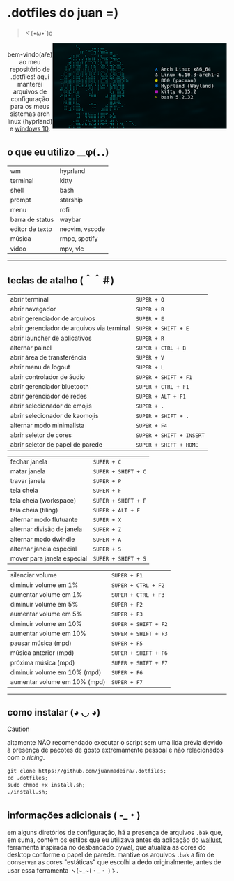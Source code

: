 # .dotfiles do juan =)
>ヾ(•ω•`)o
<p align="center">
	<img src="https://github.com/juanmadeira/.dotfiles/blob/main/screenshots/2024-08-07.png" align="right" width="400px" alt="hyprland screenshot"
</p>
<br>
bem-vindo(a/e) ao meu repositório de .dotfiles! aqui manterei arquivos de configuração para os meus sistemas arch linux (hyprland) e <a href="https://github.com/juanmadeira/.dotfiles/tree/windows">windows 10</a>.
<br>

## o que eu utilizo __φ(．．)
|                 |                |
| --------------- | -------------- |
| wm              | hyprland       |
| terminal        | kitty          |
| shell           | bash           |
| prompt          | starship       |
| menu            | rofi           |
| barra de status | waybar         |
| editor de texto | neovim, vscode |
| música          | rmpc, spotify  |
| vídeo           | mpv, vlc       |

---
## teclas de atalho (＾＾＃)
|                                            |                          |
| ------------------------------------------ | ------------------------ |
| abrir terminal                             | `SUPER + Q`              |
| abrir navegador                            | `SUPER + B`              |
| abrir gerenciador de arquivos              | `SUPER + E`              |
| abrir gerenciador de arquivos via terminal | `SUPER + SHIFT + E`      |
| abrir launcher de aplicativos              | `SUPER + R`              |
| alternar painel                            | `SUPER + CTRL + B`       |
| abrir área de transferência                | `SUPER + V`              |
| abrir menu de logout                       | `SUPER + L`              |
| abrir controlador de áudio                 | `SUPER + SHIFT + F1`     |
| abrir gerenciador bluetooth                | `SUPER + CTRL + F1`      |
| abrir gerenciador de redes                 | `SUPER + ALT + F1`       |
| abrir selecionador de emojis               | `SUPER + .`              |
| abrir selecionador de kaomojis             | `SUPER + SHIFT + .`      |
| alternar modo minimalista                  | `SUPER + F4`             |
| abrir seletor de cores                     | `SUPER + SHIFT + INSERT` |
| abrir seletor de papel de parede           | `SUPER + SHIFT + HOME`   |

|                            |                     |
| -------------------------- | ------------------- |
| fechar janela              | `SUPER + C`         |
| matar janela               | `SUPER + SHIFT + C` |
| travar janela              | `SUPER + P`         |
| tela cheia                 | `SUPER + F`         |
| tela cheia (workspace)     | `SUPER + SHIFT + F` |
| tela cheia (tiling)        | `SUPER + ALT + F`   |
| alternar modo flutuante    | `SUPER + X`         |
| alternar divisão de janela | `SUPER + Z`         |
| alternar modo dwindle      | `SUPER + A`         |
| alternar janela especial   | `SUPER + S`         |
| mover para janela especial | `SUPER + SHIFT + S` |

|                              |                      |
| ---------------------------- | -------------------- |
| silenciar volume             | `SUPER + F1`         |
| diminuir volume em 1%        | `SUPER + CTRL + F2`  |
| aumentar volume em 1%        | `SUPER + CTRL + F3`  |
| diminuir volume em 5%        | `SUPER + F2`         |
| aumentar volume em 5%        | `SUPER + F3`         |
| diminuir volume em 10%       | `SUPER + SHIFT + F2` |
| aumentar volume em 10%       | `SUPER + SHIFT + F3` |
| pausar música (mpd)          | `SUPER + F5`         |
| música anterior (mpd)        | `SUPER + SHIFT + F6` |
| próxima música (mpd)         | `SUPER + SHIFT + F7` |
| diminuir volume em 10% (mpd) | `SUPER + F6`         |
| aumentar volume em 10% (mpd) | `SUPER + F7`         |

---
## como instalar \(◕ ◡ ◕\)
> [!CAUTION]
> altamente NÃO recomendado executar o script sem uma lida prévia devido à presença de pacotes de gosto extremamente pessoal e não relacionados com o _ricing_.
```shell
git clone https://github.com/juanmadeira/.dotfiles;
cd .dotfiles;
sudo chmod +x install.sh;
./install.sh;
```

## informações adicionais ( -_・)
em alguns diretórios de configuração, há a presença de arquivos ```.bak``` que, em suma, contêm os estilos que eu utilizava antes da aplicação do <a href="https://codeberg.org/explosion-mental/wallust" target="_blank">wallust</a>, ferramenta inspirada no desbandado pywal, que atualiza as cores do desktop conforme o papel de parede. mantive os arquivos ```.bak``` a fim de conservar as cores "estáticas" que escolhi a dedo originalmente, antes de usar essa ferramenta ヽ(~_~(・_・ )ゝ.
